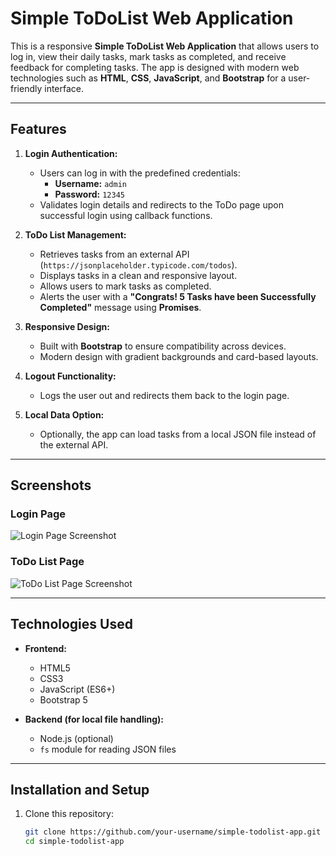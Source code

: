 # Simple ToDoList Web Application

This is a responsive **Simple ToDoList Web Application** that allows users to log in, view their daily tasks, mark tasks as completed, and receive feedback for completing tasks. The app is designed with modern web technologies such as **HTML**, **CSS**, **JavaScript**, and **Bootstrap** for a user-friendly interface.

---

## **Features**

1. **Login Authentication:**
   - Users can log in with the predefined credentials:
     - **Username:** `admin`
     - **Password:** `12345`
   - Validates login details and redirects to the ToDo page upon successful login using callback functions.

2. **ToDo List Management:**
   - Retrieves tasks from an external API (`https://jsonplaceholder.typicode.com/todos`).
   - Displays tasks in a clean and responsive layout.
   - Allows users to mark tasks as completed. 
   - Alerts the user with a **"Congrats! 5 Tasks have been Successfully Completed"** message using **Promises**.

3. **Responsive Design:**
   - Built with **Bootstrap** to ensure compatibility across devices.
   - Modern design with gradient backgrounds and card-based layouts.

4. **Logout Functionality:**
   - Logs the user out and redirects them back to the login page.

5. **Local Data Option:**
   - Optionally, the app can load tasks from a local JSON file instead of the external API.

---

## **Screenshots**

### **Login Page**
![Login Page Screenshot](path-to-your-login-page-image)

### **ToDo List Page**
![ToDo List Page Screenshot](path-to-your-todo-page-image)

---

## **Technologies Used**

- **Frontend:**
  - HTML5
  - CSS3
  - JavaScript (ES6+)
  - Bootstrap 5

- **Backend (for local file handling):**
  - Node.js (optional)
  - `fs` module for reading JSON files

---

## **Installation and Setup**

1. Clone this repository:
   ```bash
   git clone https://github.com/your-username/simple-todolist-app.git
   cd simple-todolist-app